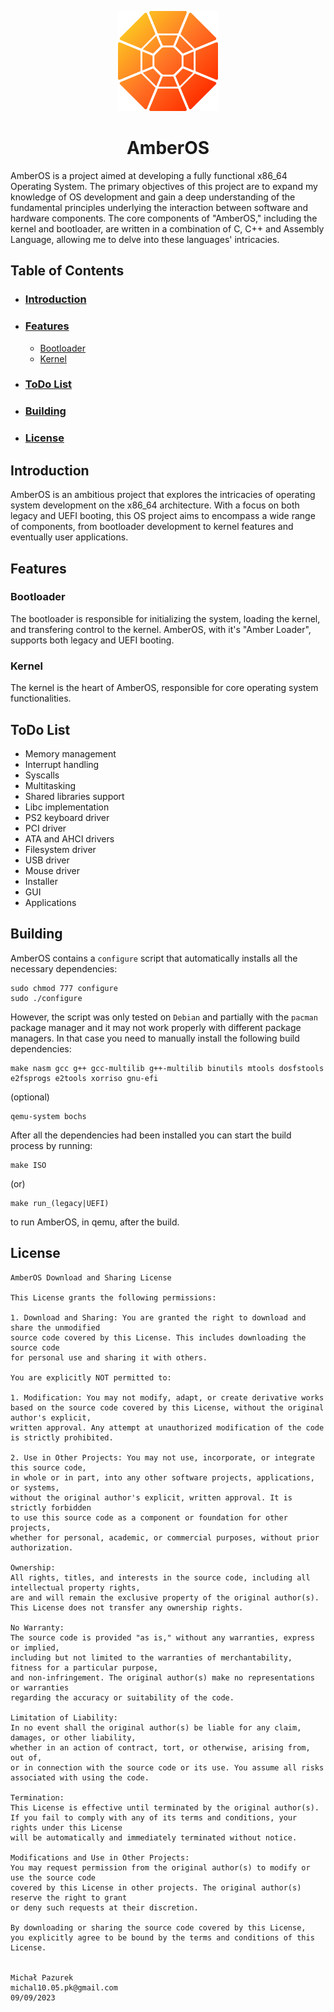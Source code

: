 <p align="center">
  <img width="160" height="160" src="https://github.com/xxMichalPK/AmberOS/blob/dev/branding/logo.svg">
</p>

<h1 align="center">AmberOS</h1>

AmberOS is a project aimed at developing a fully functional x86_64 Operating System. The primary objectives of this project are to expand my knowledge of OS development and gain a deep understanding of the fundamental principles underlying the interaction between software and hardware components. The core components of "AmberOS," including the kernel and bootloader, are written in a combination of C, C++ and Assembly Language, allowing me to delve into these languages' intricacies.

## Table of Contents ##

- ### [Introduction](https://github.com/xxMichalPK/AmberOS/tree/dev#introduction-1) ###
- ### [Features](https://github.com/xxMichalPK/AmberOS/tree/dev#features-1) ###
    - [Bootloader](https://github.com/xxMichalPK/AmberOS/tree/dev#bootloader)
    - [Kernel](https://github.com/xxMichalPK/AmberOS/tree/dev#kernel)
- ### [ToDo List](https://github.com/xxMichalPK/AmberOS/tree/dev#todo-list-1) ###
- ### [Building](https://github.com/xxMichalPK/AmberOS/tree/dev#building-1) ###
- ### [License](https://github.com/xxMichalPK/AmberOS/tree/dev#license-1) ###

## Introduction ##

AmberOS is an ambitious project that explores the intricacies of operating system development on the x86_64 architecture. With a focus on both legacy and UEFI booting, this OS project aims to encompass a wide range of components, from bootloader development to kernel features and eventually user applications.

## Features ##

### Bootloader ###

The bootloader is responsible for initializing the system, loading the kernel, and transfering control to the kernel. AmberOS, with it's "Amber Loader", supports both legacy and UEFI booting.

### Kernel ###

The kernel is the heart of AmberOS, responsible for core operating system functionalities.

## ToDo List ##

- Memory management
- Interrupt handling
- Syscalls
- Multitasking
- Shared libraries support
- Libc implementation
- PS2 keyboard driver
- PCI driver
- ATA and AHCI drivers
- Filesystem driver
- USB driver
- Mouse driver
- Installer
- GUI
- Applications

## Building ##

AmberOS contains a ``configure`` script that automatically installs all the necessary dependencies:

```
sudo chmod 777 configure
sudo ./configure
```

However, the script was only tested on ``Debian`` and partially with the ``pacman`` package manager and it may not work properly with different package managers. In that case you need to manually install the following build dependencies:

```
make nasm gcc g++ gcc-multilib g++-multilib binutils mtools dosfstools e2fsprogs e2tools xorriso gnu-efi
```

(optional)

```
qemu-system bochs
```

After all the dependencies had been installed you can start the build process by running:

```
make ISO
```

(or)

```
make run_(legacy|UEFI)
```

to run AmberOS, in qemu, after the build.

## License ##

```
AmberOS Download and Sharing License

This License grants the following permissions:

1. Download and Sharing: You are granted the right to download and share the unmodified
source code covered by this License. This includes downloading the source code
for personal use and sharing it with others.

You are explicitly NOT permitted to:

1. Modification: You may not modify, adapt, or create derivative works
based on the source code covered by this License, without the original author's explicit,
written approval. Any attempt at unauthorized modification of the code is strictly prohibited.

2. Use in Other Projects: You may not use, incorporate, or integrate this source code,
in whole or in part, into any other software projects, applications, or systems,
without the original author's explicit, written approval. It is strictly forbidden
to use this source code as a component or foundation for other projects,
whether for personal, academic, or commercial purposes, without prior authorization.

Ownership:
All rights, titles, and interests in the source code, including all intellectual property rights,
are and will remain the exclusive property of the original author(s).
This License does not transfer any ownership rights.

No Warranty:
The source code is provided "as is," without any warranties, express or implied,
including but not limited to the warranties of merchantability, fitness for a particular purpose,
and non-infringement. The original author(s) make no representations or warranties
regarding the accuracy or suitability of the code.

Limitation of Liability:
In no event shall the original author(s) be liable for any claim, damages, or other liability,
whether in an action of contract, tort, or otherwise, arising from, out of,
or in connection with the source code or its use. You assume all risks associated with using the code.

Termination:
This License is effective until terminated by the original author(s).
If you fail to comply with any of its terms and conditions, your rights under this License
will be automatically and immediately terminated without notice.

Modifications and Use in Other Projects:
You may request permission from the original author(s) to modify or use the source code
covered by this License in other projects. The original author(s) reserve the right to grant
or deny such requests at their discretion.

By downloading or sharing the source code covered by this License,
you explicitly agree to be bound by the terms and conditions of this License.


Michał Pazurek
michal10.05.pk@gmail.com
09/09/2023
```
